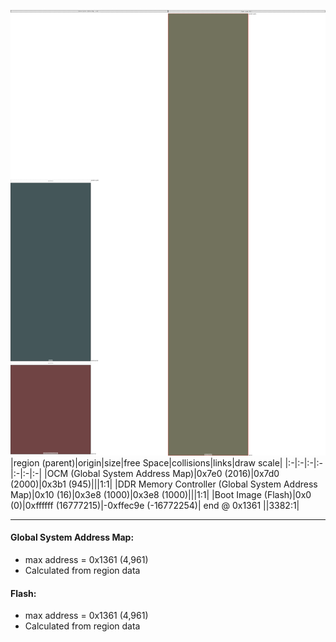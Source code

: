![memory map diagram](A3_region_exceeds_height-no_maxaddress_set_diagram.png)
|region (parent)|origin|size|free Space|collisions|links|draw scale|
|:-|:-|:-|:-|:-|:-|:-|
|<span style='color:(7, 31, 35)'>OCM (Global System Address Map)</span>|0x7e0 (2016)|0x7d0 (2000)|0x3b1 (945)|||1:1|
|<span style='color:(65, 7, 6)'>DDR Memory Controller (Global System Address Map)</span>|0x10 (16)|0x3e8 (1000)|0x3e8 (1000)|||1:1|
|<span style='color:(68, 68, 40)'>Boot Image (Flash)</span>|0x0 (0)|0xffffff (16777215)|-0xffec9e (-16772254)| end @ 0x1361 ||3382:1|

---
#### Global System Address Map:
- max address = 0x1361 (4,961)
- Calculated from region data
#### Flash:
- max address = 0x1361 (4,961)
- Calculated from region data